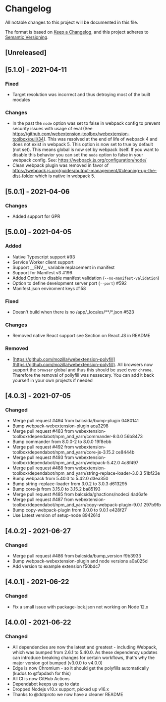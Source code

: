 # Changelog

All notable changes to this project will be documented in this file.

The format is based on [Keep a Changelog](https://keepachangelog.com/en/1.0.0/),
and this project adheres to [Semantic Versioning](https://semver.org/spec/v2.0.0.html).

## [Unreleased]

## [5.1.0] - 2021-04-11

### Fixed
- Target resolution was incorrect and thus detroying most of the built modules
### Changes

- In the past the `node` option was set to false in webpack config to prevent security issues with usage of eval (See https://github.com/webextension-toolbox/webextension-toolbox/pull/34). This was resolved at the end of life of webpack 4 and does not exist in webpack 5. This option is now set to true by default (not set). This means global is now set by webpack itself. If you want to disable this behavior you can set the `node` option to false in your webpack config. See: https://webpack.js.org/configuration/node/
- Clean webpack plugin was removed in favor of https://webpack.js.org/guides/output-management/#cleaning-up-the-dist-folder which is native in webpack 5.

## [5.0.1] - 2021-04-06
### Changes

- Added support for GPR

## [5.0.0] - 2021-04-05

### Added

- Native Typescript support #93
- Service Worker client support
- Support \_\_ENV\_\_ variable replacement in manifest
- Support for Manifest v3 #196
- Added Option to disable manifest validation (`--no-manifest-validation`)
- Option to define development server port (`--port`) #592
- Manifest.json enviroment keys #158

### Fixed

- Doesn't build when there is no /app/_locales/**/*.json #523
### Changes

- Removed native React support see Section on React.JS in README

### Removed
- [https://github.com/mozilla/webextension-polyfill](https://github.com/mozilla/webextension-polyfill). All browsers now support the `browser` global and thus this should be used over `chrome`. Therefore the removal of pollyfill was nessecary. You can add it back yourself in your own projects if needed

## [4.0.3] - 2021-07-05

### Changed

- Merge pull request #494 from balcsida/bump-plugin 0480141
- Bump webpack-webextension-plugin aca3298
- Merge pull request #483 from webextension-toolbox/dependabot/npm_and_yarn/commander-8.0.0 56b8473
- Bump commander from 8.0.0-2 to 8.0.0 19f8ebb
- Merge pull request #492 from webextension-toolbox/dependabot/npm_and_yarn/core-js-3.15.2 ce8444b
- Merge pull request #493 from webextension-toolbox/dependabot/npm_and_yarn/webpack-5.42.0 4c8f497
- Merge pull request #488 from webextension-toolbox/dependabot/npm_and_yarn/string-replace-loader-3.0.3 51bf23e
- Bump webpack from 5.40.0 to 5.42.0 d3ea350
- Bump string-replace-loader from 3.0.2 to 3.0.3 d613295
- Bump core-js from 3.15.0 to 3.15.2 ba85193
- Merge pull request #485 from balcsida/ghactions/nodeci 4ad6afe
- Merge pull request #487 from webextension-toolbox/dependabot/npm_and_yarn/copy-webpack-plugin-9.0.1 297b9fb
- Bump copy-webpack-plugin from 9.0.0 to 9.0.1 e428f27
- Use Latest version of setup-node 894261d

## [4.0.2] - 2021-06-27

### Changed

- Merge pull request #486 from balcsida/bump_version f9b3933
- Bump webpack-webextension-plugin and node versions a0a025d
- Add version to example extension f50bdc7

## [4.0.1] - 2021-06-22

### Changed

- Fix a small issue with package-lock.json not working on Node 12.x

## [4.0.0] - 2021-06-22

### Changed

- All dependencies are now the latest and greatest - including Webpack, which was bumped from 2.6.1 to 5.40.0. As these dependency updates can introduce breaking changes for certain workflows, that's why the major version got bumped (v3.0.0 to v4.0.0)
- Edge is now Chromium - so it should get the polyfills automatically (kudos to @fapdash for this)
- All CI is now GitHub Actions
- Dependabot keeps us up to date
- Dropped Nodejs v10.x support, picked up v16.x
- Thanks to @dotproto we now have a cleaner README
